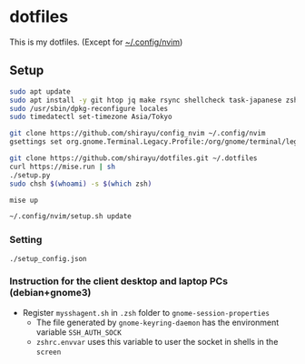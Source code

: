 
# dotfiles

This is my dotfiles. (Except for [~/.config/nvim](https://github.com/shirayu/config_nvim))

## Setup

```bash
sudo apt update
sudo apt install -y git htop jq make rsync shellcheck task-japanese zsh zsh-syntax-highlighting locales tmux wget unar unzip
sudo /usr/sbin/dpkg-reconfigure locales
sudo timedatectl set-timezone Asia/Tokyo

git clone https://github.com/shirayu/config_nvim ~/.config/nvim
gsettings set org.gnome.Terminal.Legacy.Profile:/org/gnome/terminal/legacy/profiles:/:$(gsettings get org.gnome.Terminal.ProfilesList default | tr -d \')/ font "Moralerspace Argon HWNF 13"

git clone https://github.com/shirayu/dotfiles.git ~/.dotfiles
curl https://mise.run | sh
./setup.py
sudo chsh $(whoami) -s $(which zsh)

mise up

~/.config/nvim/setup.sh update
```

### Setting

`./setup_config.json`

### Instruction for the client desktop and laptop PCs (debian+gnome3)

- Register ``mysshagent.sh`` in ``.zsh`` folder to ``gnome-session-properties``
    - The file generated by ``gnome-keyring-daemon`` has the environment variable ``SSH_AUTH_SOCK``
    - ``zshrc.envvar`` uses this variable to user the socket in shells in the ``screen``
